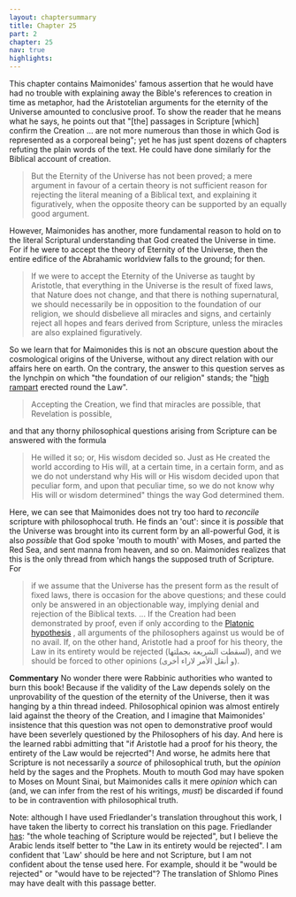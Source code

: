 ```yaml
---
layout: chaptersummary
title: Chapter 25
part: 2
chapter: 25
nav: true
highlights: 
---
```


This chapter contains Maimonides' famous assertion that he would have had no trouble with explaining away the Bible's references to creation in time as metaphor, had the Aristotelian arguments for the eternity of the Universe amounted to conclusive proof. To show the reader that he means what he says, he points out that "[the] passages in Scripture [which] confirm the Creation ... are not more numerous than those in which God is represented as a corporeal being"; yet he has just spent dozens of chapters refuting the plain words of the text. He could have done similarly for the Biblical account of creation.
> But the Eternity of the Universe has not been proved; a mere argument in favour of a certain theory is not sufficient reason for rejecting the literal meaning of a Biblical text, and explaining it figuratively, when the opposite theory can be supported by an equally good argument.

However, Maimonides has another, more fundamental reason to hold on to the literal Scriptural understanding that God created the Universe in time. For if he were to accept the theory of Eternity of the Universe, then the entire edifice of the Abrahamic worldview falls to the ground; for then.
> If we were to accept the Eternity of the Universe as taught by Aristotle, that everything in the Universe is the result of fixed laws, that Nature does not change, and that there is nothing supernatural, we should necessarily be in opposition to the foundation of our religion, we should disbelieve all miracles and signs, and certainly reject all hopes and fears derived from Scripture, unless the miracles are also explained figuratively.

So we learn that for Maimonides this is not an obscure question about the cosmological origins of the Universe, without any direct relation with our affairs here on earth. On the contrary, the answer to this question serves as the lynchpin on which "the foundation of our religion" stands; the "[high rampart](https://www.sefaria.org/Guide_for_the_Perplexed%252C_Part_2.17.4) erected round the Law". 
> Accepting the Creation, we find that miracles are possible, that Revelation is possible,

and that any thorny philosophical questions arising from Scripture can be answered with the formula 
> He willed it so; or, His wisdom decided so. Just as He created the world according to His will, at a certain time, in a certain form, and as we do not understand why His will or His wisdom decided upon that peculiar form, and upon that peculiar time, so we do not know why His will or wisdom determined" things the way God determined them.

Here, we can see that Maimonides does not try too hard to _reconcile_ scripture with philosophocal truth. He finds an 'out': since it is _possible_ that the Universe was brought into its current form by an all-powerful God, it is also _possible_ that God spoke 'mouth to mouth' with Moses, and parted the Red Sea, and sent manna from heaven, and so on. Maimonides realizes that this is the only thread from which hangs the supposed truth of Scripture. For
> if we assume that the Universe has the present form as the result of fixed laws, there is occasion for the above questions; and these could only be answered in an objectionable way, implying denial and rejection of the Biblical texts. ... If the Creation had been demonstrated by proof, even if only according to the [Platonic hypothesis](https://emadmasroor.github.io/Guide-Perplexed/summaries/II/ch13/) , all arguments of the philosophers against us would be of no avail. If, on the other hand, Aristotle had a proof for his theory, the Law in its entirety would be rejected (لسقطت الشريعة بجملتها), and we should be forced to other opinions (و أنقل الأمر لاراء أخرى).

**Commentary**
No wonder there were Rabbinic authorities who wanted to burn this book! Because if the validity of the Law depends solely on the unprovability of the question of the eternity of the Universe, then it was hanging by a thin thread indeed. Philosophical opinion was almost entirely laid against the theory of the Creation, and I imagine that Maimonides' insistence that this question was not open to demonstrative proof would have been severlely questioned by the Philosophers of his day. And here is the learned rabbi admitting that "if Aristotle had a proof for his theory, the entirety of the Law would be rejecrted"! And worse, he admits here that Scripture is not necessarily a _source_ of philosophical truth, but the _opinion_ held by the sages and the Prophets. Mouth to mouth God may have spoken to Moses on Mount Sinai, but Maimonides calls it mere _opinion_ which can (and, we can infer from the rest of his writings, _must_) be discarded if found to be in contravention with philosophical truth.

Note: although I have used Friedlander's translation throughout this work, I have taken the liberty to correct his translation on this page. Friedlander [has](https://www.sefaria.org/Guide_for_the_Perplexed%2C_Part_2.25.3): "the whole teaching of Scripture would be rejected", but I believe the Arabic lends itself better to "the Law in its entirety would be rejected". I am confident that 'Law' should be here and not Scripture, but I am not confident about the tense used here. For example, should it be "would be rejected" or "would have to be rejected"? The translation of Shlomo Pines may have dealt with this passage better.
